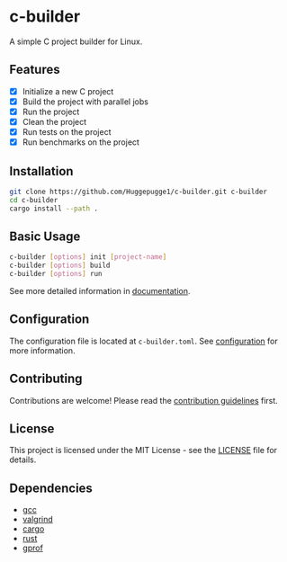 # c-builder
A simple C project builder for Linux.

## Features
 - [x] Initialize a new C project
 - [x] Build the project with parallel jobs
 - [x] Run the project
 - [x] Clean the project
 - [x] Run tests on the project
 - [x] Run benchmarks on the project

## Installation
```bash
git clone https://github.com/Huggepugge1/c-builder.git c-builder
cd c-builder
cargo install --path .
```

## Basic Usage
```bash
c-builder [options] init [project-name]
c-builder [options] build
c-builder [options] run
```

See more detailed information in [documentation](./docs/README.md).

## Configuration
The configuration file is located at `c-builder.toml`. See [configuration](./docs/README.md#configuration) for more information.

## Contributing
Contributions are welcome! Please read the [contribution guidelines](CONTRIBUTING.md) first.

## License
This project is licensed under the MIT License - see the [LICENSE](LICENSE) file for details.

## Dependencies
 - [gcc](https://gcc.gnu.org/)
 - [valgrind](https://www.valgrind.org/)
 - [cargo](https://doc.rust-lang.org/cargo/)
 - [rust](https://www.rust-lang.org/)
 - [gprof](https://sourceware.org/binutils/docs/gprof/)
